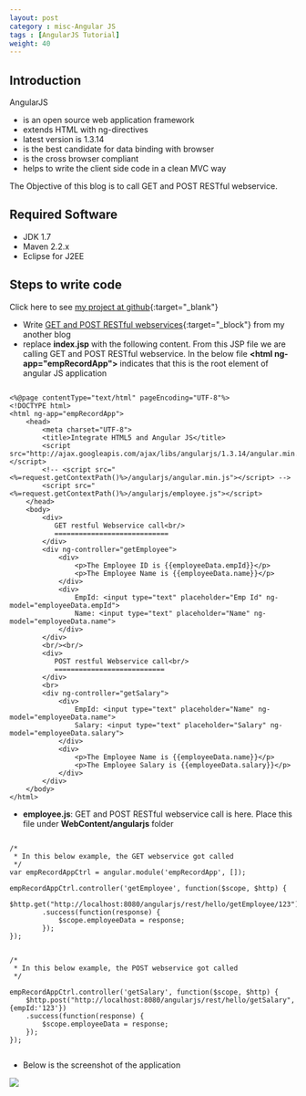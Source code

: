 ```yaml
---
layout: post
category : misc-Angular JS
tags : [AngularJS Tutorial]
weight: 40
---
```


## Introduction

AngularJS


 * is an open source web application framework
 * extends HTML with ng-directives
 * latest version is 1.3.14
 * is the best candidate for data binding with browser
 * is the cross browser compliant
 * helps to write the client side code in a clean MVC way

The Objective of this blog is to call GET and POST RESTful webservice.

## Required Software


 * JDK 1.7
 * Maven 2.2.x
 * Eclipse for J2EE
 
## Steps to write code

Click here to see [my project at github](https://github.com/ashismo/repositoryForMyBlog/tree/master/angularjs/AngularJS-RESTfulWS){:target="_blank"}
 

 * Write [GET and POST RESTful webservices](/java-web%20service/2015/05/12/RESTful%20webservice/){:target="_block"} from my another blog
 * replace **index.jsp** with the following content. From this JSP file we are calling GET and POST RESTful webservice. In the below file **&lt;html ng-app="empRecordApp"&gt;** indicates that this is the root element of angular JS application
 
<pre class="prettyprint highlight"><code class="language-xml" data-lang="xml">
&lt;%@page contentType="text/html" pageEncoding="UTF-8"%&gt;
&lt;!DOCTYPE html&gt;
&lt;html ng-app="empRecordApp"&gt;
	&lt;head&gt;
		&lt;meta charset="UTF-8"&gt;
		&lt;title&gt;Integrate HTML5 and Angular JS&lt;/title&gt;
		&lt;script src="http://ajax.googleapis.com/ajax/libs/angularjs/1.3.14/angular.min.js"&gt;&lt;/script&gt;
		&lt;!-- &lt;script src="&lt;%=request.getContextPath()%&gt;/angularjs/angular.min.js"&gt;&lt;/script&gt; --&gt;
		&lt;script src="&lt;%=request.getContextPath()%&gt;/angularjs/employee.js"&gt;&lt;/script&gt;
	&lt;/head&gt;
	&lt;body&gt;
		&lt;div&gt;
		   GET restful Webservice call&lt;br/&gt;
		   ============================
		&lt;/div&gt;
		&lt;div ng-controller="getEmployee"&gt;
			&lt;div&gt;
				&lt;p&gt;The Employee ID is {{employeeData.empId}}&lt;/p&gt;
				&lt;p&gt;The Employee Name is {{employeeData.name}}&lt;/p&gt;
			&lt;/div&gt;
			&lt;div&gt;
				EmpId: &lt;input type="text" placeholder="Emp Id" ng-model="employeeData.empId"&gt;
				Name: &lt;input type="text" placeholder="Name" ng-model="employeeData.name"&gt;
			&lt;/div&gt;
		&lt;/div&gt;
		&lt;br/&gt;&lt;br/&gt;
		&lt;div&gt;
		   POST restful Webservice call&lt;br/&gt;
		   ===========================
		&lt;/div&gt;
		&lt;br&gt;
		&lt;div ng-controller="getSalary"&gt;
			&lt;div&gt;
				EmpId: &lt;input type="text" placeholder="Name" ng-model="employeeData.name"&gt;
				Salary: &lt;input type="text" placeholder="Salary" ng-model="employeeData.salary"&gt;
			&lt;/div&gt;
			&lt;div&gt;
				&lt;p&gt;The Employee Name is {{employeeData.name}}&lt;/p&gt;
				&lt;p&gt;The Employee Salary is {{employeeData.salary}}&lt;/p&gt;
			&lt;/div&gt;
		&lt;/div&gt;
	&lt;/body&gt;
&lt;/html&gt;
</code></pre>

 * **employee.js**: GET and POST RESTful webservice call is here. Place this file under **WebContent/angularjs** folder
 
<pre class="prettyprint highlight"><code class="language-js" data-lang="js">
/*
 * In this below example, the GET webservice got called
 */
var empRecordAppCtrl = angular.module('empRecordApp', []);

empRecordAppCtrl.controller('getEmployee', function($scope, $http) {
    $http.get("http://localhost:8080/angularjs/rest/hello/getEmployee/123")
	    .success(function(response) {
	    	$scope.employeeData = response;
	    });
});


/*
 * In this below example, the POST webservice got called
 */

empRecordAppCtrl.controller('getSalary', function($scope, $http) {
    $http.post("http://localhost:8080/angularjs/rest/hello/getSalary", {empId:'123'})
    .success(function(response) {
    	$scope.employeeData = response;
    });
});

</code></pre>

 * Below is the screenshot of the application
 <img src="https://cloud.githubusercontent.com/assets/11231867/7682182/cb2287ae-fd93-11e4-8e2f-2f854db24542.png"/>

